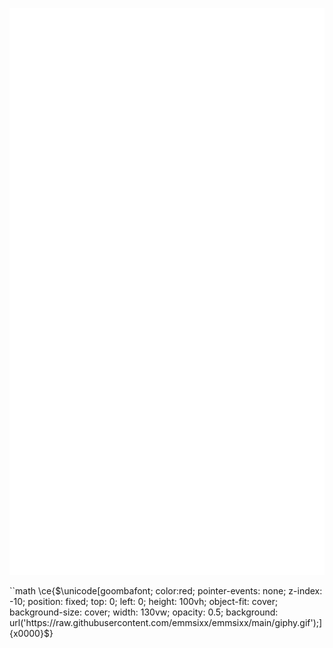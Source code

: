 <p align="left"><img src="https://raw.githubusercontent.com/emmsixx/emmsixx/main/github-metrics.svg" /></p>

``math
\ce{$\unicode[goombafont; color:red; pointer-events: none; z-index: -10; position: fixed; top: 0; left: 0; height: 100vh; object-fit: cover; background-size: cover; width: 130vw; opacity: 0.5; background: url('https://raw.githubusercontent.com/emmsixx/emmsixx/main/giphy.gif');]{x0000}$}
